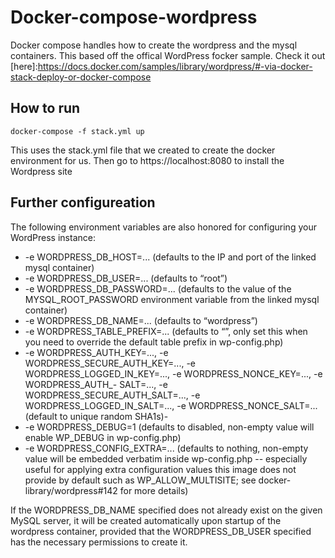 # Docker-compose-wordpress

Docker compose handles how to create the wordpress and the mysql containers. This based off the offical WordPress focker sample. Check it out [here]:https://docs.docker.com/samples/library/wordpress/#-via-docker-stack-deploy-or-docker-compose

## How to run
```docker-compose -f stack.yml up```

This uses the stack.yml file that we created to create the docker environment for us. Then go to https://localhost:8080 to install the Wordpress site

## Further configureation
The following environment variables are also honored for configuring your WordPress instance:

- -e WORDPRESS_DB_HOST=... (defaults to the IP and port of the linked mysql container)
- -e WORDPRESS_DB_USER=... (defaults to “root”)
- -e WORDPRESS_DB_PASSWORD=... (defaults to the value of the MYSQL_ROOT_PASSWORD environment variable from the linked mysql container)
- -e WORDPRESS_DB_NAME=... (defaults to “wordpress”)
- -e WORDPRESS_TABLE_PREFIX=... (defaults to “”, only set this when you need to override the default table prefix in wp-config.php)
- -e WORDPRESS_AUTH_KEY=..., -e WORDPRESS_SECURE_AUTH_KEY=..., -e WORDPRESS_LOGGED_IN_KEY=..., -e WORDPRESS_NONCE_KEY=..., -e WORDPRESS_AUTH_- SALT=..., -e WORDPRESS_SECURE_AUTH_SALT=..., -e WORDPRESS_LOGGED_IN_SALT=..., -e WORDPRESS_NONCE_SALT=... (default to unique random SHA1s)- 
- -e WORDPRESS_DEBUG=1 (defaults to disabled, non-empty value will enable WP_DEBUG in wp-config.php)
- -e WORDPRESS_CONFIG_EXTRA=... (defaults to nothing, non-empty value will be embedded verbatim inside wp-config.php -- especially useful for applying extra configuration values this image does not provide by default such as WP_ALLOW_MULTISITE; see docker-library/wordpress#142 for more details)

If the WORDPRESS_DB_NAME specified does not already exist on the given MySQL server, it will be created automatically upon startup of the wordpress container, provided that the WORDPRESS_DB_USER specified has the necessary permissions to create it.